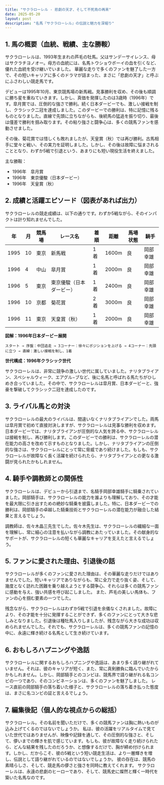 ```yaml
---
title: "サクラローレル - 悲劇の天才、そして不死鳥の再来"
date: 2025-05-20
layout: post
description: "名馬『サクラローレル』の伝説と魅力を深堀り"
---
```


## 1. 馬の概要（血統、戦績、主な勝鞍）

サクラローレルは、1993年生まれの芦毛の牡馬。父はサンデーサイレンス、母はサクラチヨノオー。母方の血統には、名馬トウショウボーイの血を引くなど、優れた血統を受け継いでいました。  華麗な走りで多くのファンを魅了した一方で、その短いキャリアに多くのドラマが詰まった、まさに「悲劇の天才」と呼ぶにふさわしい競走馬です。

デビューは1995年10月、東京競馬場の新馬戦。見事勝利を収め、その後も順調に勝ち星を重ねていきます。しかし、真価を発揮したのは3歳時（1996年）です。皐月賞では、圧倒的な強さで勝利。続く日本ダービーでも、激しい接戦を制し、クラシック二冠を達成しました。このダービーでの勝利は、特に記憶に残るものとなりました。直線で先頭に立ちながらも、後続馬の猛追を振り切り、最後は僅差で勝利を掴み取ります。その粘り強さと闘争心は、多くの競馬ファンを感動させました。

その後、菊花賞では惜しくも敗れましたが、天皇賞（秋）では再び勝利。古馬相手に堂々と戦い、その実力を証明しました。しかし、その後は故障に悩まされることとなり、わずか5戦で引退という、あまりにも短い現役生活を終えました。

主な勝鞍：

* 1996年　皐月賞
* 1996年　東京優駿（日本ダービー）
* 1996年　天皇賞（秋）


## 2. 成績と活躍エピソード（図表があれば出力）

サクラローレルの競走成績は、以下の通りです。わずか5戦ながら、そのインパクトは計り知れませんでした。

| 年 | 月 | 競馬場 | レース名 | 着順 | 距離 | 馬場状態 | 騎手 |
|---|---|---|---|---|---|---|---|
| 1995 | 10 | 東京 | 新馬戦 | 1着 | 1600m | 良 |  岡部幸雄 |
| 1996 | 4 | 中山 | 皐月賞 | 1着 | 2000m | 良 | 岡部幸雄 |
| 1996 | 5 | 東京 | 東京優駿（日本ダービー） | 1着 | 2400m | 良 | 岡部幸雄 |
| 1996 | 10 | 京都 | 菊花賞 | 2着 | 3000m | 良 | 岡部幸雄 |
| 1996 | 11 | 東京 | 天皇賞（秋） | 1着 | 2000m | 良 | 岡部幸雄 |


**図解：1996年日本ダービー展開**

```
スタート → 序盤：中団追走 → 3コーナー：徐々にポジションを上げる → 4コーナー：先頭に立つ → 直線：激しい接戦を制し、1着
```

**世代構成：1996年クラシック世代**

サクラローレルは、非常に競争の激しい世代に属していました。ナリタブライアン、スペシャルウィーク、エアグル−ブなど、後に名馬と呼ばれる馬たちがひしめき合っていました。その中で、サクラローレルは皐月賞、日本ダービーと、強豪を撃破してクラシック二冠を達成したのです。


## 3. ライバル馬との対決

サクラローレルの最大のライバルは、間違いなくナリタブライアンでした。両馬は皐月賞で初めて直接対決しますが、サクラローレルは見事な勝利を収めます。日本ダービーでは、ナリタブライアンが圧倒的な人気を誇る中、サクラローレルは接戦を制し、再び勝利します。このダービーでの勝利は、サクラローレルの潜在能力の高さを改めて示すものとなりました。しかし、ナリタブライアンの圧倒的な強さは、サクラローレルにとって常に脅威であり続けました。もしも、サクラローレルが故障なく長く活躍を続けられたら、ナリタブライアンとの更なる激闘が見られたかもしれません。


## 4. 騎手や調教師との関係性

サクラローレルは、デビューから引退まで、名騎手岡部幸雄騎手に騎乗されていました。岡部騎手は、サクラローレルの能力を誰よりも理解しており、その才能を最大限に引き出すための絶妙な騎乗を披露しました。特に、日本ダービーでの勝利は、岡部騎手の卓越した騎乗技術とサクラローレルの潜在能力が融合した結果と言えるでしょう。

調教師は、佐々木晶三先生でした。佐々木先生は、サクラローレルの繊細な一面を理解し、常に細心の注意を払いながら調教にあたっていました。その献身的なサポートが、サクラローレルの短くも華麗なキャリアを支えたと言えるでしょう。


## 5. ファンに愛された理由、引退後の話

サクラローレルが多くのファンに愛された理由は、その華麗な走りだけではありませんでした。短いキャリアでありながらも、常に全力で走り抜く姿、そして、幾度となく訪れた困難を乗り越えようとする闘争心、それらは多くの競馬ファンに感動を与え、強い共感を呼び起こしました。  また、芦毛の美しい馬体も、ファンの心を掴む要素の一つでした。

残念ながら、サクラローレルはわずか5戦で引退を余儀なくされました。故障により、その才能を十分に発揮することができず、多くのファンにとって大きな悲しみとなりました。引退後は種牡馬入りしましたが、残念ながら大きな成功は収められませんでした。それでも、サクラローレルは、多くの競馬ファンの記憶の中に、永遠に輝き続ける名馬として生き続けています。


## 6. おもしろハプニングや逸話

サクラローレルに関するおもしろハプニングや逸話は、あまり多く語り継がれていません。それは、彼のキャリアが短く、また、常に真剣勝負に臨んでいたからかもしれません。しかし、岡部騎手とのコンビは、競馬界で語り継がれる名コンビの一つであり、そのコンビネーションは、多くのファンを魅了しました。  レース直前の岡部騎手の落ち着いた様子と、サクラローレルの落ち着き払った態度は、まさに名コンビの証と言えるでしょう。


## 7. 編集後記（個人的な視点からの総括）

サクラローレル。その名前を聞いただけで、多くの競馬ファンは胸に熱いものが込み上げてくるのではないでしょうか。  私は、彼の活躍をリアルタイムで見ていた世代ではありませんが、映像や記録を通して、その圧倒的な強さと、そして、儚いまでの輝きを肌で感じています。もしも、彼が故障なく走り続けられたら、どんな結果を残したのだろうか、と想像するだけで、胸が締め付けられます。しかし、だからこそ、彼の5戦という短い競走生活は、より一層輝きを増し、伝説として語り継がれているのではないでしょうか。  彼の存在は、競馬の素晴らしさ、そして、競走馬の儚さと強さを同時に教えてくれます。  サクラローレルは、永遠の悲劇のヒーローであり、そして、競馬史に燦然と輝く一時代を築いた名馬なのです。
